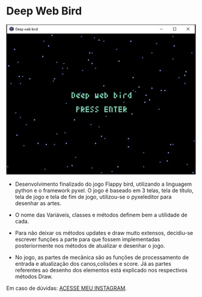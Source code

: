 # Deep Web Bird

![alt text](https://github.com/kvojps/Certainly-not-the-flappy-bird/blob/main/deepWebBirdV2/Telas%20de%20jogo/Tela_inicial.jpeg)

* Desenvolvimento finalizado do jogo Flappy bird, utilizando a linguagem python e o framework pyxel. O jogo é baseado em 3 telas, tela de título, tela de jogo e tela de fim de jogo, utilizou-se o pyxeleditor para desenhar as artes. 

* O nome das Variáveis, classes e métodos definem bem a utilidade de cada.

* Para não deixar os métodos updates e draw muito extensos, decidiu-se escrever funções a parte para que fossem implementadas posteriormente nos métodos de atualizar e desenhar o jogo.

* No jogo, as partes de mecânica são as funções de processamento de entrada e atualização dos canos,colisões e score. Já as partes referentes ao desenho dos elementos está explicado nos respectivos métodos Draw.

Em caso de dúvidas: [ACESSE MEU INSTAGRAM](https://www.instagram.com/divers_tech/).

